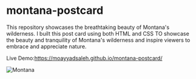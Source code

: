 # montana-postcard
This repository showcases the breathtaking beauty of Montana's wilderness.
I built this post card using both HTML and CSS TO showcase the beauty and tranquility of Montana's wilderness and inspire viewers to embrace and appreciate nature.

Live Demo:https://moayyadsaleh.github.io/montana-postcard/


![Montana](https://github.com/moayyadsaleh/montana-postcard/assets/137034202/38075a82-bfff-4d4e-9f69-a1f941193289)
